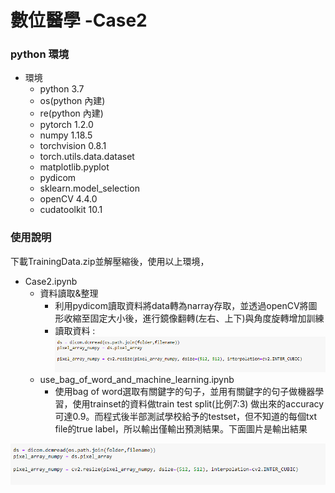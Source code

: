 # 數位醫學 -Case2
### python 環境 
* 環境
    * python                    3.7
    * os(python 內建)
    * re(python 內建)
    * pytorch                   1.2.0 
    * numpy                     1.18.5
    * torchvision               0.8.1
    * torch.utils.data.dataset              
    * matplotlib.pyplot
    * pydicom                   
    * sklearn.model_selection   
    * openCV                    4.4.0
    * cudatoolkit               10.1
    
    
### 使用說明 


下載TrainingData.zip並解壓縮後，使用以上環境，
* Case2.ipynb
    * 資料讀取&整理
        * 利用pydicom讀取資料將data轉為narray存取，並透過openCV將圖形收縮至固定大小後，進行鏡像翻轉(左右、上下)與角度旋轉增加訓練
        * 讀取資料 : 
![image](https://github.com/SaltedFishXD/Digital-MED-case2/blob/main/loadFile.png)
    * use_bag_of_word_and_machine_learning.ipynb
        * 使用bag of word選取有關鍵字的句子，並用有關鍵字的句子做機器學習，使用trainset的資料做train test split(比例7:3) 做出來的accuracy可達0.9。而程式後半部測試學校給予的testset，但不知道的每個txt file的true label，所以輸出僅輸出預測結果。下面圖片是輸出結果

![image](https://github.com/SaltedFishXD/Digital-MED-case2/blob/main/loadFile.png)

